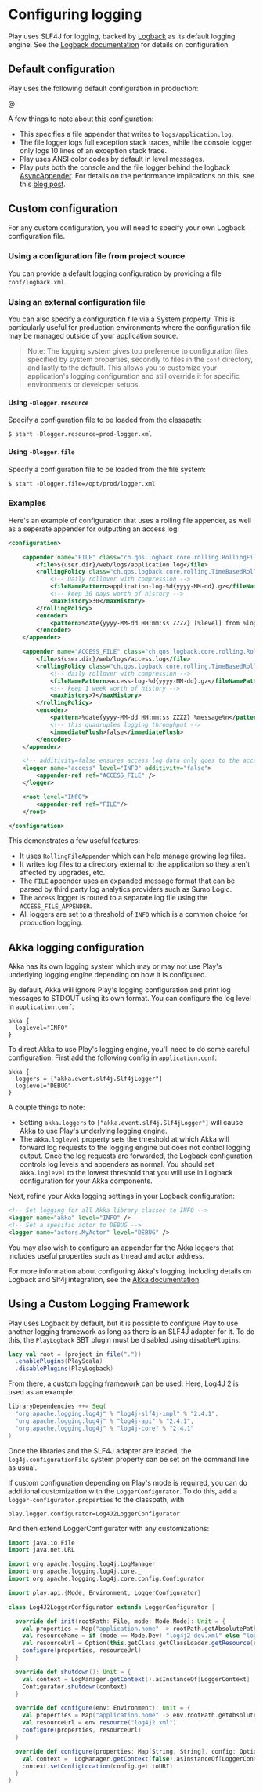<!--- Copyright (C) 2009-2016 Typesafe Inc. <http://www.typesafe.com> -->
# Configuring logging

Play uses SLF4J for logging, backed by [Logback](http://logback.qos.ch/) as its default logging engine.  See the [Logback documentation](http://logback.qos.ch/manual/configuration.html) for details on configuration.

## Default configuration

Play uses the following default configuration in production:

@[](/confs/play-logback/logback-play-default.xml)

A few things to note about this configuration:

* This specifies a file appender that writes to `logs/application.log`.
* The file logger logs full exception stack traces, while the console logger only logs 10 lines of an exception stack trace.
* Play uses ANSI color codes by default in level messages.
* Play puts both the console and the file logger behind the logback [AsyncAppender](http://logback.qos.ch/manual/appenders.html#AsyncAppender).  For details on the performance implications on this, see this [blog post](https://blog.takipi.com/how-to-instantly-improve-your-java-logging-with-7-logback-tweaks/).

## Custom configuration

For any custom configuration, you will need to specify your own Logback configuration file.

### Using a configuration file from project source

You can provide a default logging configuration by providing a file `conf/logback.xml`.

### Using an external configuration file

You can also specify a configuration file via a System property.  This is particularly useful for production environments where the configuration file may be managed outside of your application source.

> Note: The logging system gives top preference to configuration files specified by system properties, secondly to files in the `conf` directory, and lastly to the default. This allows you to customize your application's logging configuration and still override it for specific environments or developer setups.

#### Using `-Dlogger.resource`

Specify a configuration file to be loaded from the classpath:

```
$ start -Dlogger.resource=prod-logger.xml
```

#### Using `-Dlogger.file`

Specify a configuration file to be loaded from the file system:

```
$ start -Dlogger.file=/opt/prod/logger.xml
```

### Examples

Here's an example of configuration that uses a rolling file appender, as well as a seperate appender for outputting an access log:

```xml
<configuration>

    <appender name="FILE" class="ch.qos.logback.core.rolling.RollingFileAppender">
        <file>${user.dir}/web/logs/application.log</file>
        <rollingPolicy class="ch.qos.logback.core.rolling.TimeBasedRollingPolicy">
            <!-- Daily rollover with compression -->
            <fileNamePattern>application-log-%d{yyyy-MM-dd}.gz</fileNamePattern>
            <!-- keep 30 days worth of history -->
            <maxHistory>30</maxHistory>
        </rollingPolicy>
        <encoder>
            <pattern>%date{yyyy-MM-dd HH:mm:ss ZZZZ} [%level] from %logger in %thread - %message%n%xException</pattern>
        </encoder>
    </appender>

    <appender name="ACCESS_FILE" class="ch.qos.logback.core.rolling.RollingFileAppender">
        <file>${user.dir}/web/logs/access.log</file>
        <rollingPolicy class="ch.qos.logback.core.rolling.TimeBasedRollingPolicy">
            <!-- daily rollover with compression -->
            <fileNamePattern>access-log-%d{yyyy-MM-dd}.gz</fileNamePattern>
            <!-- keep 1 week worth of history -->
            <maxHistory>7</maxHistory>
        </rollingPolicy>
        <encoder>
            <pattern>%date{yyyy-MM-dd HH:mm:ss ZZZZ} %message%n</pattern>
            <!-- this quadruples logging throughput -->
            <immediateFlush>false</immediateFlush>
        </encoder>
    </appender>

    <!-- additivity=false ensures access log data only goes to the access log -->
    <logger name="access" level="INFO" additivity="false">
        <appender-ref ref="ACCESS_FILE" />
    </logger>

    <root level="INFO">
        <appender-ref ref="FILE"/>
    </root>

</configuration>

```

This demonstrates a few useful features:
- It uses `RollingFileAppender` which can help manage growing log files.
- It writes log files to a directory external to the application so they aren't affected by upgrades, etc.
- The `FILE` appender uses an expanded message format that can be parsed by third party log analytics providers such as Sumo Logic.
- The `access` logger is routed to a separate log file using the `ACCESS_FILE_APPENDER`.
- All loggers are set to a threshold of `INFO` which is a common choice for production logging.  

## Akka logging configuration

Akka has its own logging system which may or may not use Play's underlying logging engine depending on how it is configured.

By default, Akka will ignore Play's logging configuration and print log messages to STDOUT using its own format. You can configure the log level in `application.conf`:

```properties
akka {
  loglevel="INFO"
}
```

To direct Akka to use Play's logging engine, you'll need to do some careful configuration. First add the following config in `application.conf`:

```properties
akka {
  loggers = ["akka.event.slf4j.Slf4jLogger"]
  loglevel="DEBUG"
}
```

A couple things to note:

- Setting `akka.loggers` to `["akka.event.slf4j.Slf4jLogger"]` will cause Akka to use Play's underlying logging engine.
- The `akka.loglevel` property sets the threshold at which Akka will forward log requests to the logging engine but does not control logging output. Once the log requests are forwarded, the Logback configuration controls log levels and appenders as normal. You should set `akka.loglevel` to the lowest threshold that you will use in Logback configuration for your Akka components.

Next, refine your Akka logging settings in your Logback configuration:

```xml
<!-- Set logging for all Akka library classes to INFO -->
<logger name="akka" level="INFO" />
<!-- Set a specific actor to DEBUG -->
<logger name="actors.MyActor" level="DEBUG" />
```

You may also wish to configure an appender for the Akka loggers that includes useful properties such as thread and actor address.

For more information about configuring Akka's logging, including details on Logback and Slf4j integration, see the [Akka documentation](http://doc.akka.io/docs/akka/current/scala/logging.html).

## Using a Custom Logging Framework

Play uses Logback by default, but it is possible to configure Play to use another logging framework as long as there is an SLF4J adapter for it.  To do this, the `PlayLogback` SBT plugin must be disabled using `disablePlugins`:

```scala
lazy val root = (project in file("."))
  .enablePlugins(PlayScala)
  .disablePlugins(PlayLogback)
```

From there, a custom logging framework can be used.  Here, Log4J 2 is used as an example.

```scala
libraryDependencies ++= Seq(
  "org.apache.logging.log4j" % "log4j-slf4j-impl" % "2.4.1",
  "org.apache.logging.log4j" % "log4j-api" % "2.4.1",
  "org.apache.logging.log4j" % "log4j-core" % "2.4.1"
)
```

Once the libraries and the SLF4J adapter are loaded, the `log4j.configurationFile` system property can be set on the command line as usual.

If custom configuration depending on Play's mode is required, you can do additional customization with the `LoggerConfigurator`.  To do this, add a `logger-configurator.properties` to the classpath, with 

```properties
play.logger.configurator=Log4J2LoggerConfigurator
```

And then extend LoggerConfigurator with any customizations:

```scala
import java.io.File
import java.net.URL

import org.apache.logging.log4j.LogManager
import org.apache.logging.log4j.core._
import org.apache.logging.log4j.core.config.Configurator

import play.api.{Mode, Environment, LoggerConfigurator}

class Log4J2LoggerConfigurator extends LoggerConfigurator {

  override def init(rootPath: File, mode: Mode.Mode): Unit = {
    val properties = Map("application.home" -> rootPath.getAbsolutePath)
    val resourceName = if (mode == Mode.Dev) "log4j2-dev.xml" else "log4j2.xml"
    val resourceUrl = Option(this.getClass.getClassLoader.getResource(resourceName))
    configure(properties, resourceUrl)
  }

  override def shutdown(): Unit = {
    val context = LogManager.getContext().asInstanceOf[LoggerContext]
    Configurator.shutdown(context)
  }

  override def configure(env: Environment): Unit = {
    val properties = Map("application.home" -> env.rootPath.getAbsolutePath)
    val resourceUrl = env.resource("log4j2.xml")
    configure(properties, resourceUrl)
  }

  override def configure(properties: Map[String, String], config: Option[URL]): Unit = {
    val context =  LogManager.getContext(false).asInstanceOf[LoggerContext]
    context.setConfigLocation(config.get.toURI)
  }
}
```
